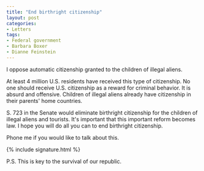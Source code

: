 ```yaml
---
title: "End birthright citizenship"
layout: post
categories:
- Letters
tags:
- Federal government
- Barbara Boxer
- Dianne Feinstein
---
```


I oppose automatic citizenship granted to the children of illegal aliens.

At least 4 million U.S. residents have received this type of citizenship. No one should receive U.S. citizenship as a reward for criminal behavior. It is absurd and offensive. Children of illegal aliens already have citizenship in their parents' home countries.

S. 723 in the Senate would eliminate birthright citizenship for the children of illegal aliens and tourists. It's important that this important reform becomes law. I hope you will do all you can to end birthright citizenship.

Phone me if you would like to talk about this.

{% include signature.html %}

P.S. This is key to the survival of our republic.

